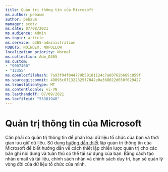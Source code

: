 ```yaml
---
title: Quản trị thông tin của Microsoft
ms.author: pebaum
author: pebaum
manager: scotv
ms.date: 07/08/2021
ms.audience: Admin
ms.topic: article
ms.service: o365-administration
ROBOTS: NOINDEX, NOFOLLOW
localization_priority: Normal
ms.collection: Adm_O365
ms.custom:
- "9007400"
- "12355"
ms.openlocfilehash: 7a93f94f044779b59181124c7a60762b669c859f
ms.sourcegitcommit: 49093c0f1322325f7042e0a368022d650f029427
ms.translationtype: MT
ms.contentlocale: vi-VN
ms.lasthandoff: 07/09/2021
ms.locfileid: "53381940"
---
```

# <a name="microsoft-information-governance"></a>Quản trị thông tin của Microsoft

Cần phải có quản trị thông tin để phân loại dữ liệu tổ chức của bạn và thời gian lưu giữ dữ liệu. Sử dụng [hướng dẫn thiết](https://admin.microsoft.com/AdminPortal/Home#/modernonboarding/migsetupguide) lập quản trị thông tin của Microsoft để biết hướng dẫn về cách thiết lập chiến lược quản trị cho các bản ghi nội dung và tuân thủ có thể tái sử dụng của bạn. Bằng cách tạo nhãn email và tài liệu, chính sách nhãn và chính sách duy trì, bạn sẽ quản lý vòng đời của dữ liệu tổ chức của mình.

